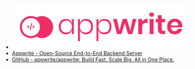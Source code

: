 - ![appwrite.png](../assets/appwrite_1687622412527_0.png)
- [Appwrite - Open-Source End-to-End Backend Server](https://appwrite.io/)
- [GitHub - appwrite/appwrite: Build Fast. Scale Big. All in One Place.](https://github.com/appwrite/appwrite)